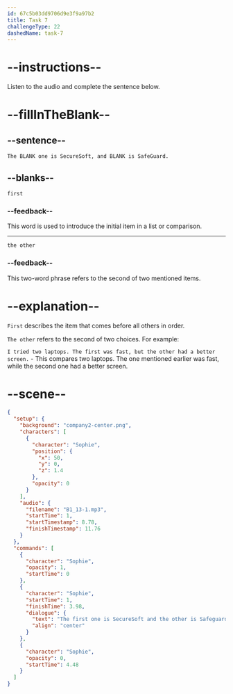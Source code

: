 ```yaml
---
id: 67c5b03dd9706d9e3f9a97b2
title: Task 7
challengeType: 22
dashedName: task-7
---
```


<!-- (audio) Sophie: The first one is SecureSoft, and the other is SafeGuard. -->

# --instructions--

Listen to the audio and complete the sentence below.

# --fillInTheBlank--

## --sentence--

`The BLANK one is SecureSoft, and BLANK is SafeGuard.`

## --blanks--

`first`

### --feedback--

This word is used to introduce the initial item in a list or comparison.

---

`the other`

### --feedback--

This two-word phrase refers to the second of two mentioned items.

# --explanation--

`First` describes the item that comes before all others in order.

`The other` refers to the second of two choices. For example:

`I tried two laptops. The first was fast, but the other had a better screen.` - This compares two laptops. The one mentioned earlier was fast, while the second one had a better screen.

# --scene--

```json
{
  "setup": {
    "background": "company2-center.png",
    "characters": [
      {
        "character": "Sophie",
        "position": {
          "x": 50,
          "y": 0,
          "z": 1.4
        },
        "opacity": 0
      }
    ],
    "audio": {
      "filename": "B1_13-1.mp3",
      "startTime": 1,
      "startTimestamp": 8.78,
      "finishTimestamp": 11.76
    }
  },
  "commands": [
    {
      "character": "Sophie",
      "opacity": 1,
      "startTime": 0
    },
    {
      "character": "Sophie",
      "startTime": 1,
      "finishTime": 3.98,
      "dialogue": {
        "text": "The first one is SecureSoft and the other is Safeguard.",
        "align": "center"
      }
    },
    {
      "character": "Sophie",
      "opacity": 0,
      "startTime": 4.48
    }
  ]
}
```
